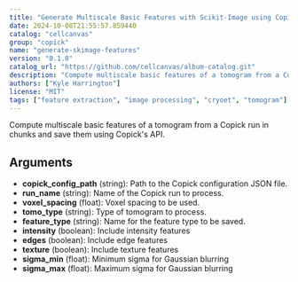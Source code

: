 ```yaml
---
title: "Generate Multiscale Basic Features with Scikit-Image using Copick API (Chunked, Corrected)"
date: 2024-10-08T21:55:57.859440
catalog: "cellcanvas"
group: "copick"
name: "generate-skimage-features"
version: "0.1.0"
catalog_url: "https://github.com/cellcanvas/album-catalog.git"
description: "Compute multiscale basic features of a tomogram from a Copick run in chunks and save them using Copick's API."
authors: ["Kyle Harrington"]
license: "MIT"
tags: ["feature extraction", "image processing", "cryoet", "tomogram"]
---
```


Compute multiscale basic features of a tomogram from a Copick run in chunks and save them using Copick's API.

## Arguments

- **copick_config_path** (string): Path to the Copick configuration JSON file.
- **run_name** (string): Name of the Copick run to process.
- **voxel_spacing** (float): Voxel spacing to be used.
- **tomo_type** (string): Type of tomogram to process.
- **feature_type** (string): Name for the feature type to be saved.
- **intensity** (boolean): Include intensity features
- **edges** (boolean): Include edge features
- **texture** (boolean): Include texture features
- **sigma_min** (float): Minimum sigma for Gaussian blurring
- **sigma_max** (float): Maximum sigma for Gaussian blurring

